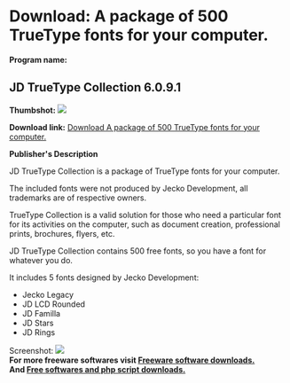 # Download: A package of 500 TrueType fonts for your computer.

**Program name:**

## JD TrueType Collection 6.0.9.1

  
**Thumbshot:** ![](http://www.freewarefiles.com/screenshot/jdttfontcllctn_md.jpg)   
  
**Download link:** [Download A package of 500 TrueType fonts for your computer.](http://freesoftwares.boysofts.com/JD-TrueType-Collection_program_66794.html)  
  


**Publisher's Description**  
  


JD TrueType Collection is a package of TrueType fonts for your computer. 

The included fonts were not produced by Jecko Development, all trademarks are of respective owners.

TrueType Collection is a valid solution for those who need a particular font for its activities on the computer, such as document creation, professional prints, brochures, flyers, etc.

JD TrueType Collection contains 500 free fonts, so you have a font for whatever you do.

It includes 5 fonts designed by Jecko Development:

  * Jecko Legacy 
  * JD LCD Rounded 
  * JD Familla 
  * JD Stars 
  * JD Rings 

  
  
Screenshot: ![](http://www.freewarefiles.com/screenshot/jdttfontcllctn.jpg)   
**For more freeware softwares visit [Freeware software downloads.](http://freesoftwares.boysofts.com/)**   
**And [Free softwares and php script downloads.](http://www.boysofts.com/)**
